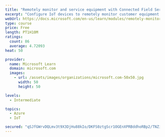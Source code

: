 ```yaml
---
title: "Remotely monitor and service equipment with Connected Field Service for Dynamics 365 and Azure IoT"
excerpt: "Configure IoT devices to remotely monitor customer equipment."
webUrl: https://docs.microsoft.com/en-us/learn/modules/remotely-monitor-and-service-customer-equipment/
type: course
price: Free
length: PT1H10M
ratings:
  count: 86
  average: 4.72093
heat: 50

provider:
  name: Microsoft Learn
  domain: microsoft.com
  images:
    - url: /assets/images/organizations/microsoft.com-50x50.jpg
      width: 50
      height: 50

levels:
  - Intermediate

topics:
  - Azure
  - IoT

secured: "qSJfGWrvDQLmv3t9X3DjHu88kIo/DKFS0ztgScr1OGEnXPRBddhoRBp2/TNZi3/DGJ1hzHWfbFwLoqJ1f1/QcUHgOr5pA58DuzFWqQ8NQmff+C7HUXUs/TQZwKrbLw+JbAHTBda2RrBPf5hvPIGfkjloorSJtq4bkEwrHj8HWo50wtAEJwFPyO1vquSRIF7+lLrteJKEYoEnRBV2W7ZGjpyOOoZgNKDUxpo2gUnMyBZB1HFGTwhZhaK9FbB0wczvQ7G6GBzSu2liUimMwJHJ4VmVaAXZo9NWfFvOTQDZf1dhKSS8a0jQEhp++zbioztmT6kexkubkkrpEmeTqVVyHcd3ECcU9Xo8JpQDCLV90G4Nn7GkODE0ZYbHVdsjz/JVWuyTxzc4iV4DmUJAHxEDjGvmfw5eeoq7KVDuOT2OYxU=;dRJrMHv0l3Yq+FBemCkHjw=="
---
```


